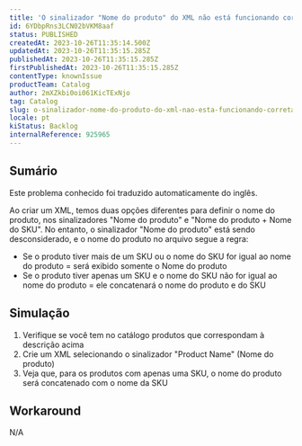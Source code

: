 ```yaml
---
title: 'O sinalizador "Nome do produto" do XML não está funcionando corretamente'
id: 6YDbpRns3LCN02bVKM8aaf
status: PUBLISHED
createdAt: 2023-10-26T11:35:14.500Z
updatedAt: 2023-10-26T11:35:15.285Z
publishedAt: 2023-10-26T11:35:15.285Z
firstPublishedAt: 2023-10-26T11:35:15.285Z
contentType: knownIssue
productTeam: Catalog
author: 2mXZkbi0oi061KicTExNjo
tag: Catalog
slug: o-sinalizador-nome-do-produto-do-xml-nao-esta-funcionando-corretamente
locale: pt
kiStatus: Backlog
internalReference: 925965
---
```


## Sumário

<div class="alert alert-info">
  <p>Este problema conhecido foi traduzido automaticamente do inglês.</p>
</div>


Ao criar um XML, temos duas opções diferentes para definir o nome do produto, nos sinalizadores "Nome do produto" e "Nome do produto + Nome do SKU". No entanto, o sinalizador "Nome do produto" está sendo desconsiderado, e o nome do produto no arquivo segue a regra:
- Se o produto tiver mais de um SKU ou o nome do SKU for igual ao nome do produto = será exibido somente o Nome do produto
- Se o produto tiver apenas um SKU e o nome do SKU não for igual ao nome do produto = ele concatenará o nome do produto e do SKU

## Simulação



1. Verifique se você tem no catálogo produtos que correspondam à descrição acima
2. Crie um XML selecionando o sinalizador "Product Name" (Nome do produto)
3. Veja que, para os produtos com apenas uma SKU, o nome do produto será concatenado com o nome da SKU



## Workaround


N/A




